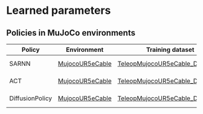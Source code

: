 # Learned parameters

## Policies in MuJoCo environments
| Policy | Environment | Training dataset | Date | Link |
| --- | --- | --- | --- | --- |
| SARNN | [MujocoUR5eCable](./environment_catalog.md#MujocoUR5eCableEnv) | [TeleopMujocoUR5eCable_Dataset30](./dataset_list.md#Demonstrations-in-MuJoCo-environments) |  | *Coming soon* |
| ACT | [MujocoUR5eCable](./environment_catalog.md#MujocoUR5eCableEnv) | [TeleopMujocoUR5eCable_Dataset30](./dataset_list.md#Demonstrations-in-MuJoCo-environments) |  | *Coming soon* |
| DiffusionPolicy | [MujocoUR5eCable](./environment_catalog.md#MujocoUR5eCableEnv) | [TeleopMujocoUR5eCable_Dataset30](./dataset_list.md#Demonstrations-in-MuJoCo-environments) |  | *Coming soon* |
